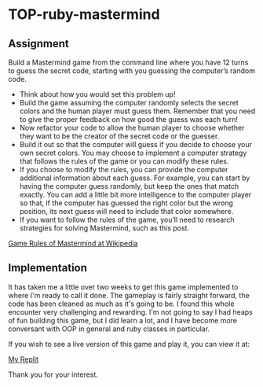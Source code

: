 # TOP-ruby-mastermind

## Assignment

Build a Mastermind game from the command line where you have 12 turns to guess the secret code, starting with you guessing the computer’s random code.

- Think about how you would set this problem up!
- Build the game assuming the computer randomly selects the secret colors and the human player must guess them. Remember that you need to give the proper feedback on how good the guess was each turn!
- Now refactor your code to allow the human player to choose whether they want to be the creator of the secret code or the guesser.
- Build it out so that the computer will guess if you decide to choose your own secret colors. You may choose to implement a computer strategy that follows the rules of the game or you can modify these rules.
- If you choose to modify the rules, you can provide the computer additional information about each guess. For example, you can start by having the computer guess randomly, but keep the ones that match exactly. You can add a little bit more intelligence to the computer player so that, if the computer has guessed the right color but the wrong position, its next guess will need to include that color somewhere.
- If you want to follow the rules of the game, you’ll need to research strategies for solving Mastermind, such as this post.

[Game Rules of Mastermind at Wikipedia](<https://en.wikipedia.org/wiki/Mastermind_(board_game)>)

## Implementation

It has taken me a little over two weeks to get this game implemented to where I'm ready to call it done.
The gameplay is fairly straight forward, the code has been cleaned as much as it's going to be. I found
this whole encounter very challenging and rewarding. I'm not going to say I had heaps of fun building this game, but I did learn a lot, and I have become more conversant with OOP in general and ruby classes in particular.

If you wish to see a live version of this game and play it, you can view it at:

[My Replit](https://replit.com/@taladan/TOP-ruby-mastermind)

Thank you for your interest.
